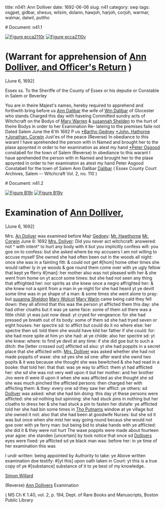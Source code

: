 title: n041: Ann Dolliver
date: 1692-06-06
slug: n41
category: swp
tags: osgpet, gidbar, shesus, wilsim, dolann, hawjoh, harjoh, corjoh, warmar, walmar, dalwil, puttho


<div markdown class="doc" id="n41.1"># Document: n41.1

[![Figure ecca2110r](archives/ecca/thumb/ecca2110r.jpg)](archives/ecca/large/ecca2110r.jpg)
[![Figure ecca2110v](archives/ecca/thumb/ecca2110v.jpg)](archives/ecca/large/ecca2110v.jpg)

# (Warrant for apprehension of [Ann Dolliver, and Officer's Return](/tag/dolann.html) )

[June 6, 1692]

Essex ss. To the Sheriffe of the County of Essex or his deputie  or Constable in Salem or Beverley

You are in theire Majest's names, hereby required to apprehend  and forthwith bring before us [Ann Dalibar](/tag/dolann.html) the wife of [Wm Dalibar](/tag/dalwil.html) of  Glocester who stands Charged this day with haveing Committed  sundry acts of Witchcraft on the Bodys of [Mary Warren](/tag/warmar.html) & [susannah Shelden](/tag/shesus.html) to the hurt of theire Bodys in order to her Examination Re-  lateing to the premises faile not Dated Salem June the 6'th 1692
P us  [*Bartho Gedney](/tag/gidbar.html)  [*John. Hathorne](/tag/hawjoh.html)  [*Jonathan. Corwin](/tag/corjoh.html)  Just'es of the peace (Reverse) In obediance to this warant I have aprehended the person  with in Named and brought her to the plase apoynted in order to her  examination as atest my hand [*Peter Osgood](/tag/osgpet.html) constabell for the town of Salem (Reverse) In obediance to this warant I haue aprehended the person with in Named and brought her to the plase apoynted in order to her examinaton as atest my hand Peter Asgood Constabell for the town of Salem  Ann Dalibar [Dalibar](/tag/dolann.html) ( Essex County Court Archives, Salem -- Witchcraft Vol. 2, no. 110 ) </div><div markdown class="doc" id="n41.2"># Document: n41.2

[![Figure B19r](archives/BPL/gifs/B19A.gif)](archives/BPL/LARGE/B19A.jpg)
[![Figure B19v](archives/BPL/gifs/B19B.gif)](archives/BPL/LARGE/B19B.jpg)

# Examination of [Ann Dolliver](/tag/dolann.html),

[June 6, 1692]

Mrs. [An Doliver](/tag/dolann.html) was examined before Majr [Gedney](/tag/gidbar.html): [Mr. Hawthorne](/tag/harjoh.html) [Mr. Corwin](/tag/corjoh.html) June 6: 1692 [Mrs. Doliver](/tag/dolann.html): Did you never act witchcraft: answered: not ^ with intent^ to hurt any body with it but you implicitly confess will: you goe on to confess: but she asked where be my accusers I am not willing to accuse myself She owned she had often been out in the woods all night: once she was in a fainting fitt: & could not get #[hom] home other times she would rather ly in ye woods & goe round them come over with ye ugly fellow that kept ye fferry #[man]: her mother also was not pleased with her & she went from home on yt accot some times: but she had not seen any thing that affrighted her: nor spirits as she knew once a negro affrighted her: & she knew not a spirit from a man in ye night for she had heard yt ye devill some time was in ye shape of a man: & some times she went alone to pray: but [susanna Sheldon](/tag/shesus.html) [Mary Wolcot](/tag/walmar.html) [Mary Warin](/tag/warmar.html) came being cald they fell down: they all afirmd that this was the person yt afflicted them this day: she had other cloaths but it was ye same face: some of them sd there was a little child: yt was just now dead: yt cryed for vengeance: for she had pressed ye breath out of its body: some of them sd she had tryed seven or eight houses: her spectre sd: to afflict but could do it no where else: her spectre then sd: told them she would have kild her father if she could: for: she had more spite at him yn she had: at ye childe: also her spectre sd: yt she knew: where: to find ye devil at any time: if she did goe but to such a ditch: the [letter crossed out] afflicted sd also: yt she had poppits in a secret place that she afflicted with: [Mrs. Dolliver](/tag/dolann.html) was asked whether she had not made poppits of waxe: she sd yes she sd one: after ward she ownd two popits & it was because she thought she was bewitched & she had read in a booke: that told her: that that: was ye way to afflict: them yt had afflicted her: she sd she was not very well upon it but her mother: and her brother Jno were ill were ill upon it when she was afflicted as she thought she sd she was much pinched the afflicted persons: then charged her with afflicting them: & they: every one sd they saw her afflict: ye others: sd [Dolliver](/tag/dolann.html) was asked: what she had bin doing: this day yt these persons were afflicted: she sd nothing but spinning: she had stuck pins in nothing but her cloaths to dress her & she had stuck a pin to fasten her distafe: ye afflicted told her she had bin some times in [Tho Putnams](/tag/puttho.html) window at ye village but she owned it not: also that she had been at goodwife Nurses: but she sd it was but once when she mist her way going round becaus she would not goe over with ye ferry man: but being bid to shake hands with ye afflicted: she did it & they were not hurt The waxe poppits were made about fourteen year agoe: she standen [uncertain] by took notice that once sd [Dollivers](/tag/dolann.html) eyes were fixed: ye afflicted sd ye black man was: before her: in ye time of her examination this was

I undr written: being appointed by Authority to take: ye Above written examination doe testify: #[yt this] upon oath taken in Court: yt this is a true copy of ye #[substance] substance of it to ye best of my knowledge.

[Simon Willard](/tag/wilsim.html)

(Reverse) [Ann Dollivers](/tag/dolann.html) Examination

( MS Ch K 1.40, vol. 2, p. 194, Dept. of Rare Books and Manuscripts, Boston Public Library
</div>